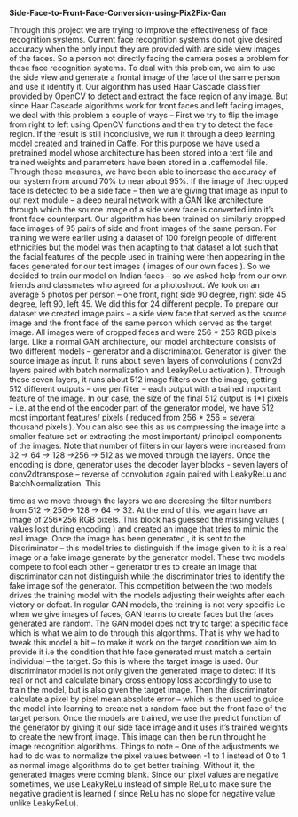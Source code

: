 **Side-Face-to-Front-Face-Conversion-using-Pix2Pix-Gan**

Through this project we are trying to improve the effectiveness of face recognition systems. Current face recognition systems do not give desired accuracy when the only input they are provided with are side view images of the faces. So a person not directly facing the camera poses a problem for these face recognition systems. To deal with this problem, we aim to use the side view and generate a frontal image of the face of the same person and use it identify it. Our algorithm has used Haar Cascade classifier provided by OpenCV to detect and extract the face region of any image. But since Haar Cascade algorithms work for front faces and left facing images, we deal with this problem a couple of ways – First we try to flip the image from right to left using OpenCV functions and then try to detect the face region. If the result is still inconclusive, we run it through a deep learning model created and trained in Caffe. For this purpose we have used a pretrained model whose architecture has been stored into a text file and trained weights and parameters have been stored in a .caffemodel file. Through these measures, we have been able to increase the accuracy of our system from around 70% to near about 95%. If the image of thecropped face is detected to be a side face – then we are giving that image as input to out next module – a deep neural network with a GAN like architecture through which the source image of a side view face is converted into it’s front face counterpart. Our algorithm has been trained on similarly cropped face images of 95 pairs of side and front images of the same person. For training we were earlier using a dataset of 100 foreign people of different ethnicities but the model was then adapting to that dataset a lot such that the facial features of the people used in training were then appearing in the faces generated for our test images ( images of our own faces ). So we decided to train our model on Indian faces – so we asked help from our own friends and classmates who agreed for a photoshoot. We took on an average 5 photos per person – one front, right side 90 degree, right side 45 degree, left 90, left 45. We did this for 24 different people. To prepare our dataset we created image pairs – a side view face that served as the source image and the front face of the same person which served as the target image. All images were of cropped faces and were 256 * 256 RGB pixels large. Like a normal GAN architecture, our model architecture consists of two different models – generator and a discriminator. Generator is given the source image as input. It runs about seven layers of convolutions ( conv2d layers paired with batch normalization and LeakyReLu activation ). Through these seven layers, it runs about 512 image filters over the image, getting 512 different outputs – one per filter – each output with a trained important feature of the image. In our case, the size of the final 512 output is 1*1 pixels – i.e. at the end of the encoder part of the generator model, we have 512 most important features/ pixels ( reduced from 256 * 256 = several thousand pixels ). You can also see this as us compressing the image into a smaller feature set or extracting the most important/ principal components of the images. Note that number of filters in our layers were increased from 32 -> 64 -> 128 ->256 -> 512 as we moved through the layers. Once the encoding is done, generator uses the decoder layer blocks - seven layers of conv2dtranspose – reverse of convolution again paired with LeakyReLu and BatchNormalization. This

time as we move through the layers we are decresing the filter numbers from 512 -> 256-> 128 -> 64 -> 32. At the end of this, we again have an image of 256*256 RGB pixels. This block has guessed the missing values ( values lost during encoding ) and created an image that tries to mimic the real image. Once the image has been generated , it is sent to the Discriminator – this model tries to distinguish if the image given to it is a real image or a fake image generate by the generator model. These two models compete to fool each other – generator tries to create an image that discriminator can not distinguish while the discriminator tries to identify the fake image sof the generator. This competition between the two models drives the training model with the models adjusting their weights after each victory or defeat. In regular GAN models, the training is not very specific i.e when we give images of faces, GAN learns to create faces but the faces generated are random. The GAN model does not try to target a specific face which is what we aim to do through this algorithms. That is why we had to tweak this model a bit – to make it work on the target condition we aim to provide it i.e the condition that hte face generated must match a certain individual – the target. So this is where the target image is used. Our discriminator model is not only given the generated image to detect if it’s real or not and calculate binary cross entropy loss accordingly to use to train the model, but is also given the target image. Then the discriminator calculate a pixel by pixel mean absolute error – which is then used to guide the model into learning to create not a random face but the front face of the target person. Once the models are trained, we use the predict function of the generator by giving it our side face image and it uses it’s trained weights to create the new front image. This image can then be run throught he image recognition algorithms. Things to note – One of the adjustments we had to do was to normalize the pixel values between -1 to 1 instead of 0 to 1 as normal image algorithms do to get better training. Without it, the generated images were coming blank. Since our pixel values are negative sometimes, we use LeakyReLu instead of simple ReLu to make sure the negative gradient is learned ( since ReLu has no slope for negative value unlike LeakyReLu).

